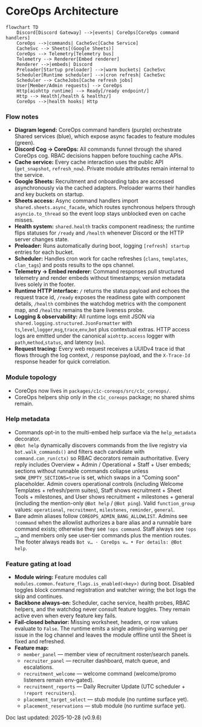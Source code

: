# CoreOps Architecture

```mermaid
flowchart TD
    Discord[Discord Gateway] -->|events| CoreOps[CoreOps command handlers]
    CoreOps -->|commands| CacheSvc[Cache Service]
    CacheSvc --> Sheets[(Google Sheets)]
    CoreOps --> Telemetry[Telemetry bus]
    Telemetry --> Renderer[Embed renderer]
    Renderer -->|embeds| Discord
    Preloader[Startup preloader] -->|warm buckets| CacheSvc
    Scheduler[Runtime scheduler] -->|cron refresh| CacheSvc
    Scheduler --> CacheJobs[Cache refresh jobs]
    User[Member/Admin requests] --> CoreOps
    Http[aiohttp runtime] --> Ready[/ready endpoint/]
    Http --> Health[/health & healthz/]
    CoreOps -->|health hooks| Http
```

### Flow notes
- **Diagram legend:** CoreOps command handlers (purple) orchestrate Shared services (blue),
  which expose async facades to feature modules (green).
- **Discord Cog → CoreOps:** All commands funnel through the shared CoreOps cog. RBAC
  decisions happen before touching cache APIs.
- **Cache service:** Every cache interaction uses the public API (`get_snapshot`,
  `refresh_now`). Private module attributes remain internal to the service.
- **Google Sheets:** Recruitment and onboarding tabs are accessed asynchronously via the
  cached adapters. Preloader warms their handles and key buckets on startup.
- **Sheets access:** Async command handlers import `shared.sheets.async_facade`, which
  routes synchronous helpers through `asyncio.to_thread` so the event loop stays
  unblocked even on cache misses.
- **Health system:** `shared.health` tracks component readiness; the runtime flips
  statuses for `/ready` and `/health` whenever Discord or the HTTP server changes state.
- **Preloader:** Runs automatically during boot, logging `[refresh] startup` entries for
  each bucket.
- **Scheduler:** Handles cron work for cache refreshes (`clans`, `templates`,
  `clan_tags`) and posts results to the ops channel.
- **Telemetry → Embed renderer:** Command responses pull structured telemetry and render
  embeds without timestamps; version metadata lives solely in the footer.
- **Runtime HTTP interface:** `/` returns the status payload and echoes the request
  trace id, `/ready` exposes the readiness gate with component details, `/health`
  combines the watchdog metrics with the component map, and `/healthz` remains the
  bare liveness probe.
- **Logging & observability:** All runtime logs emit JSON via
  `shared.logging.structured.JsonFormatter` with
  `ts`,`level`,`logger`,`msg`,`trace`,`env`,`bot` plus contextual extras. HTTP
  access logs are emitted under the canonical `aiohttp.access` logger with
  `path`,`method`,`status`, and latency (`ms`).
- **Request tracing:** Every web request receives a UUIDv4 trace id that flows
  through the log context, `/` response payload, and the `X-Trace-Id` response
  header for quick correlation.

### Module topology
- CoreOps now lives in `packages/c1c-coreops/src/c1c_coreops/`.
- CoreOps helpers ship only in the `c1c_coreops` package; no shared shims remain.

### Help metadata
- Commands opt-in to the multi-embed help surface via the `help_metadata` decorator.
- `@Bot help` dynamically discovers commands from the live registry via `bot.walk_commands()` and filters each candidate with `command.can_run(ctx)` so RBAC decorators remain authoritative. Every reply includes Overview + Admin / Operational + Staff + User embeds; sections without runnable commands collapse unless `SHOW_EMPTY_SECTIONS=true` is set, which swaps in a “Coming soon” placeholder. Admin covers operational controls (including Welcome Templates + refresh/perm suites), Staff shows recruitment + Sheet Tools + milestones, and User shows recruitment + milestones + general (including the mention-only `@Bot help` / `@Bot ping`). Valid `function_group` values: `operational`, `recruitment`, `milestones`, `reminder`, `general`.
- Bare admin aliases follow `COREOPS_ADMIN_BANG_ALLOWLIST`. Admins see `!command` when the allowlist authorizes a bare alias and a runnable bare command exists; otherwise they see `!ops command`. Staff always see `!ops …`, and members only see user-tier commands plus the mention routes. The footer always reads `Bot v… · CoreOps v… • For details: @Bot help`.

### Feature gating at load
- **Module wiring:** Feature modules call `modules.common.feature_flags.is_enabled(<key>)` during boot.
  Disabled toggles block command registration and watcher wiring; the bot logs the skip
  and continues.
- **Backbone always-on:** Scheduler, cache service, health probes, RBAC helpers, and the
  watchdog never consult feature toggles. They remain active even when every feature key
  fails.
- **Fail-closed behavior:** Missing worksheet, headers, or row values evaluate to
  `False`. The runtime emits a single admin-ping warning per issue in the log channel and
  leaves the module offline until the Sheet is fixed and refreshed.
- **Feature map:**
  - `member_panel` — member view of recruitment roster/search panels.
  - `recruiter_panel` — recruiter dashboard, match queue, and escalations.
  - `recruitment_welcome` — welcome command (welcome/promo listeners remain env-gated).
  - `recruitment_reports` — Daily Recruiter Update (UTC scheduler + `!report recruiters`).
  - `placement_target_select` — stub module (no runtime surface yet).
  - `placement_reservations` — stub module (no runtime surface yet).

Doc last updated: 2025-10-28 (v0.9.6)
